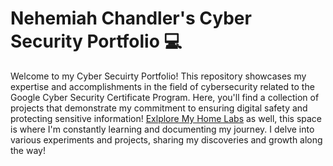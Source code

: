 # Nehemiah Chandler's Cyber Security Portfolio 💻
Welcome to my Cyber Secuirty Portfolio! This repository showcases my expertise and accomplishments in the field of cybersecurity related to the Google Cyber Security Certificate Program.
Here, you'll find a collection of projects that demonstrate my commitment to ensuring digital safety and protecting sensitive information!
[Exlplore My Home Labs](https://brazen-pan-ddf.notion.site/My-Home-Labs-63ab5efdf7b142258e4070fb9ac0b456)
as well, this space is where I'm constantly learning and documenting my journey. I delve into various experiments and projects, sharing my discoveries and growth along the way!
